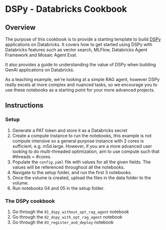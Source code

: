 # DSPy - Databricks Cookbook

## Overview
The purpose of this cookbook is to provide a starting template to build [DSPy](https://dspy.ai/) applications on Databricks. It covers how to get started using DSPy with Databricks features such as vector search, MLFlow, Databricks Agent Framework and Mosaic Agent Eval. 

It also  provides a guide to understanding the value of DSPy when building GenAI applications on Databricks. 

As a teaching example, we're looking at a simple RAG agent, however DSPy really excels at more complex and nuanced tasks, so we encourage you to use these notebooks as a starting point for your more advanced projects.

## Instructions

### Setup
1. Generate a PAT token and store it as a Databricks secret
1. Create a compute instance to run the notebooks, this example is not compute intensive so a general purpose instance with 2 cores is sufficient, e.g. m5d.large. However, if you are a more advanced user looking to do multi-threaded optimization, aim to use compute such that #threads = #cores.  
1. Populate the `config.yaml` file with values for all the given fields. The values will be referenced throughout all the notebooks. 
1. Navigate to the setup folder, and run the first 3 notebooks. 
1. Once the volume is created, upload the files in the data folder to the volume. 
1. Run notebooks 04 and 05 in the setup folder.

### The DSPy cookbook
1. Go through the `01_dspy_without_opt_rag_agent` notebook
1. Go through the `02_dspy_with_opt_rag_agent` notebook
1. Go through the `03_register_and_deploy` notebook
